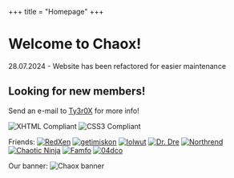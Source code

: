 +++
title = "Homepage"
+++

# Welcome to Chaox!

28.07.2024 - Website has been refactored for easier maintenance

## Looking for new members!

Send an e-mail to [Ty3r0X](mailto:&#116;&#121;&#51;&#114;&#48;&#120;&#64;&#99;&#104;&#97;&#111;&#120;&#46;&#114;&#111;) for more info!

<!-- section -->

![XHTML Compliant](img/88x31/misc/xhtml.svg)
![CSS3 Compliant](img/88x31/misc/css.svg)

Friends:
[![RedXen](img/88x31/friends/redxen.gif)](http://redxen.eu)
[![getimiskon](img/88x31/friends/getimiskon.png)](http://getimiskon.xyz)
[![lolwut](img/88x31/friends/lolwut.png)](http://lolwut.info)
[![Dr. Dre](img/88x31/friends/dr_dre.gif)](http://members.chaox.ro/~dre)
[![Northrend](img/88x31/friends/northrend.gif)](http://northrend.net)
[![Chaotic Ninja](img/88x31/friends/chaotic_ninja.gif)](http://chaotic.ninja)
[![Famfo](img/88x31/friends/famfo.gif)](http://famfo.xyz)
[![04dco](img/88x31/friends/04dco.gif)](http://04d.co)

Our banner:
![Chaox banner](img/88x31/chaox-wbanner.gif)
